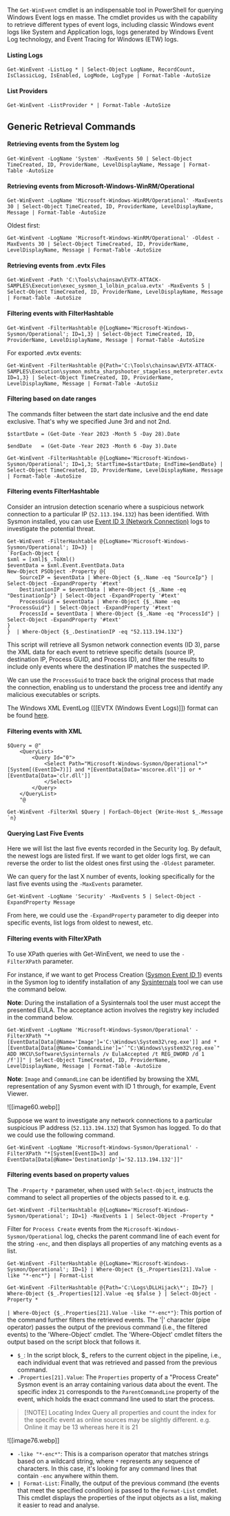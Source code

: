 The `Get-WinEvent` cmdlet is an indispensable tool in PowerShell for querying Windows Event logs en masse. The cmdlet provides us with the capability to retrieve different types of event logs, including classic Windows event logs like System and Application logs, logs generated by Windows Event Log technology, and Event Tracing for Windows (ETW) logs.

#### Listing Logs

```powershell-session
Get-WinEvent -ListLog * | Select-Object LogName, RecordCount, IsClassicLog, IsEnabled, LogMode, LogType | Format-Table -AutoSize
```

#### List Providers

```powershell-session
Get-WinEvent -ListProvider * | Format-Table -AutoSize
```

## Generic Retrieval Commands

#### Retrieving events from the System log

```powershell-session
Get-WinEvent -LogName 'System' -MaxEvents 50 | Select-Object TimeCreated, ID, ProviderName, LevelDisplayName, Message | Format-Table -AutoSize
```

#### Retrieving events from Microsoft-Windows-WinRM/Operational

```powershell-session
Get-WinEvent -LogName 'Microsoft-Windows-WinRM/Operational' -MaxEvents 30 | Select-Object TimeCreated, ID, ProviderName, LevelDisplayName, Message | Format-Table -AutoSize
```

Oldest first:

```powershell-session
Get-WinEvent -LogName 'Microsoft-Windows-WinRM/Operational' -Oldest -MaxEvents 30 | Select-Object TimeCreated, ID, ProviderName, LevelDisplayName, Message | Format-Table -AutoSize
```

#### Retrieving events from .evtx Files

```powershell-session
Get-WinEvent -Path 'C:\Tools\chainsaw\EVTX-ATTACK-SAMPLES\Execution\exec_sysmon_1_lolbin_pcalua.evtx' -MaxEvents 5 | Select-Object TimeCreated, ID, ProviderName, LevelDisplayName, Message | Format-Table -AutoSize
```

#### Filtering events with FilterHashtable

```powershell-session
Get-WinEvent -FilterHashtable @{LogName='Microsoft-Windows-Sysmon/Operational'; ID=1,3} | Select-Object TimeCreated, ID, ProviderName, LevelDisplayName, Message | Format-Table -AutoSize
```

For exported .evtx events:

```powershell-session
Get-WinEvent -FilterHashtable @{Path='C:\Tools\chainsaw\EVTX-ATTACK-SAMPLES\Execution\sysmon_mshta_sharpshooter_stageless_meterpreter.evtx'; ID=1,3} | Select-Object TimeCreated, ID, ProviderName, LevelDisplayName, Message | Format-Table -AutoSiz
```

#### Filtering based on date ranges

The commands filter between the start date inclusive and the end date exclusive. That's why we specified June 3rd and not 2nd.

```powershell-session
$startDate = (Get-Date -Year 2023 -Month 5 -Day 28).Date
```
```
$endDate   = (Get-Date -Year 2023 -Month 6 -Day 3).Date
```
```
Get-WinEvent -FilterHashtable @{LogName='Microsoft-Windows-Sysmon/Operational'; ID=1,3; StartTime=$startDate; EndTime=$endDate} | Select-Object TimeCreated, ID, ProviderName, LevelDisplayName, Message | Format-Table -AutoSize
```

#### Filtering events FilterHashtable

Consider an intrusion detection scenario where a suspicious network connection to a particular IP (`52.113.194.132`) has been identified. With Sysmon installed, you can use [Event ID 3 (Network Connection)](https://www.ultimatewindowssecurity.com/securitylog/encyclopedia/event.aspx?eventid=90003) logs to investigate the potential threat.

```powershell-session
Get-WinEvent -FilterHashtable @{LogName='Microsoft-Windows-Sysmon/Operational'; ID=3} |
`ForEach-Object {
$xml = [xml]$_.ToXml()
$eventData = $xml.Event.EventData.Data
New-Object PSObject -Property @{
    SourceIP = $eventData | Where-Object {$_.Name -eq "SourceIp"} | Select-Object -ExpandProperty '#text'
    DestinationIP = $eventData | Where-Object {$_.Name -eq "DestinationIp"} | Select-Object -ExpandProperty '#text'
    ProcessGuid = $eventData | Where-Object {$_.Name -eq "ProcessGuid"} | Select-Object -ExpandProperty '#text'
    ProcessId = $eventData | Where-Object {$_.Name -eq "ProcessId"} | Select-Object -ExpandProperty '#text'
}
}  | Where-Object {$_.DestinationIP -eq "52.113.194.132"}
```

This script will retrieve all Sysmon network connection events (ID 3), parse the XML data for each event to retrieve specific details (source IP, destination IP, Process GUID, and Process ID), and filter the results to include only events where the destination IP matches the suspected IP.

We can use the `ProcessGuid` to trace back the original process that made the connection, enabling us to understand the process tree and identify any malicious executables or scripts.

The Windows XML EventLog ([[EVTX (Windows Event Logs)]]) format can be found [here](https://github.com/libyal/libevtx/blob/main/documentation/Windows%20XML%20Event%20Log%20(EVTX).asciidoc).

#### Filtering events with XML 

```powershell-session
$Query = @"
	<QueryList>
		<Query Id="0">
			<Select Path="Microsoft-Windows-Sysmon/Operational">*[System[(EventID=7)]] and *[EventData[Data='mscoree.dll']] or *[EventData[Data='clr.dll']]
			</Select>
		</Query>
	</QueryList>
	"@
```
```powershell-session
Get-WinEvent -FilterXml $Query | ForEach-Object {Write-Host $_.Message `n}
```

#### Querying Last Five Events

Here we will list the last five events recorded in the Security log. By default, the newest logs are listed first. If we want to get older logs first, we can reverse the order to list the oldest ones first using the `-Oldest` parameter.

We can query for the last X number of events, looking specifically for the last five events using the `-MaxEvents` parameter.

```powershell-session
Get-WinEvent -LogName 'Security' -MaxEvents 5 | Select-Object -ExpandProperty Message
```

From here, we could use the `-ExpandProperty` parameter to dig deeper into specific events, list logs from oldest to newest, etc.


#### Filtering events with FilterXPath

To use XPath queries with Get-WinEvent, we need to use the `-FilterXPath` parameter.

For instance, if we want to get Process Creation ([Sysmon Event ID 1](https://www.ultimatewindowssecurity.com/securitylog/encyclopedia/event.aspx?eventid=90001)) events in the Sysmon log to identify installation of any [Sysinternals](https://learn.microsoft.com/en-us/sysinternals/) tool we can use the command below. 

**Note**: During the installation of a Sysinternals tool the user must accept the presented EULA. The acceptance action involves the registry key included in the command below.

```powershell-session
Get-WinEvent -LogName 'Microsoft-Windows-Sysmon/Operational' -FilterXPath "*[EventData[Data[@Name='Image']='C:\Windows\System32\reg.exe']] and *[EventData[Data[@Name='CommandLine']='`"C:\Windows\system32\reg.exe`" ADD HKCU\Software\Sysinternals /v EulaAccepted /t REG_DWORD /d 1 /f']]" | Select-Object TimeCreated, ID, ProviderName, LevelDisplayName, Message | Format-Table -AutoSize
```

**Note**: `Image` and `CommandLine` can be identified by browsing the XML representation of any Sysmon event with ID 1 through, for example, Event Viewer.

![[image60.webp]]

Suppose we want to investigate any network connections to a particular suspicious IP address (`52.113.194.132`) that Sysmon has logged. To do that we could use the following command.

```powershell-session
Get-WinEvent -LogName 'Microsoft-Windows-Sysmon/Operational' -FilterXPath "*[System[EventID=3] and EventData[Data[@Name='DestinationIp']='52.113.194.132']]"
```


#### Filtering events based on property values

The `-Property *` parameter, when used with `Select-Object`, instructs the command to select all properties of the objects passed to it. e.g.

```powershell-session
Get-WinEvent -FilterHashtable @{LogName='Microsoft-Windows-Sysmon/Operational'; ID=1} -MaxEvents 1 | Select-Object -Property *
```

Filter for `Process Create` events from the `Microsoft-Windows-Sysmon/Operational` log, checks the parent command line of each event for the string `-enc`, and then displays all properties of any matching events as a list.

```powershell-session
Get-WinEvent -FilterHashtable @{LogName='Microsoft-Windows-Sysmon/Operational'; ID=1} | Where-Object {$_.Properties[21].Value -like "*-enc*"} | Format-List
```

```
Get-WinEvent -FilterHashtable @{Path='C:\Logs\DLLHijack\*'; ID=7} | Where-Object {$_.Properties[12].Value -eq $false } | Select-Object -Property *
```

`| Where-Object {$_.Properties[21].Value -like "*-enc*"}`: This portion of the command further filters the retrieved events. The '|' character (pipe operator) passes the output of the previous command (i.e., the filtered events) to the 'Where-Object' cmdlet. The 'Where-Object' cmdlet filters the output based on the script block that follows it.

- `$_`: In the script block, $_ refers to the current object in the pipeline, i.e., each individual event that was retrieved and passed from the previous command.
- `.Properties[21].Value`: The `Properties` property of a "Process Create" Sysmon event is an array containing various data about the event. The specific index `21` corresponds to the `ParentCommandLine` property of the event, which holds the exact command line used to start the process.

> [!NOTE] Locating Index
> Query all properties and count the index for the specific event as online sources may be slightly different. e.g. Online it may be 13 whereas here it is 21

![[image76.webp]]
- `-like "*-enc*"`: This is a comparison operator that matches strings based on a wildcard string, where `*` represents any sequence of characters. In this case, it's looking for any command lines that contain `-enc` anywhere within them.
- `| Format-List`: Finally, the output of the previous command (the events that meet the specified condition) is passed to the `Format-List` cmdlet. This cmdlet displays the properties of the input objects as a list, making it easier to read and analyse.

